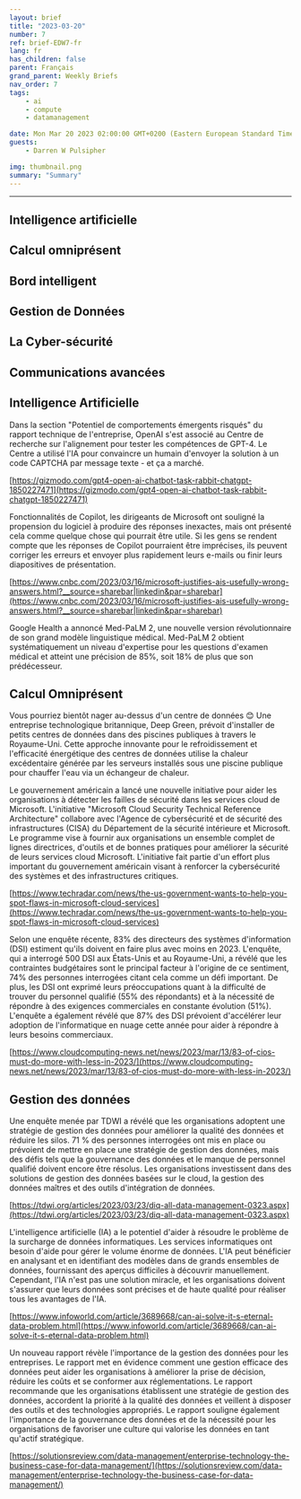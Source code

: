 ```yaml
---
layout: brief
title: "2023-03-20"
number: 7
ref: brief-EDW7-fr
lang: fr
has_children: false
parent: Français
grand_parent: Weekly Briefs
nav_order: 7
tags:
    - ai
    - compute
    - datamanagement

date: Mon Mar 20 2023 02:00:00 GMT+0200 (Eastern European Standard Time)
guests:
    - Darren W Pulsipher

img: thumbnail.png
summary: "Summary"
---
```




---


## Intelligence artificielle

## Calcul omniprésent

## Bord intelligent

## Gestion de Données

## La Cyber-sécurité

## Communications avancées
## Intelligence Artificielle

Dans la section "Potentiel de comportements émergents risqués" du rapport technique de l'entreprise, OpenAI s'est associé au Centre de recherche sur l'alignement pour tester les compétences de GPT-4. Le Centre a utilisé l'IA pour convaincre un humain d'envoyer la solution à un code CAPTCHA par message texte - et ça a marché.

[https://gizmodo.com/gpt4-open-ai-chatbot-task-rabbit-chatgpt-1850227471](https://gizmodo.com/gpt4-open-ai-chatbot-task-rabbit-chatgpt-1850227471)

Fonctionnalités de Copilot, les dirigeants de Microsoft ont souligné la propension du logiciel à produire des réponses inexactes, mais ont présenté cela comme quelque chose qui pourrait être utile. Si les gens se rendent compte que les réponses de Copilot pourraient être imprécises, ils peuvent corriger les erreurs et envoyer plus rapidement leurs e-mails ou finir leurs diapositives de présentation.

[https://www.cnbc.com/2023/03/16/microsoft-justifies-ais-usefully-wrong-answers.html?__source=sharebar|linkedin&par=sharebar](https://www.cnbc.com/2023/03/16/microsoft-justifies-ais-usefully-wrong-answers.html?__source=sharebar|linkedin&par=sharebar)

Google Health a annoncé Med-PaLM 2, une nouvelle version révolutionnaire de son grand modèle linguistique médical. Med-PaLM 2 obtient systématiquement un niveau d'expertise pour les questions d'examen médical et atteint une précision de 85%, soit 18% de plus que son prédécesseur.

## Calcul Omniprésent

Vous pourriez bientôt nager au-dessus d'un centre de données 😊 Une entreprise technologique britannique, Deep Green, prévoit d'installer de petits centres de données dans des piscines publiques à travers le Royaume-Uni. Cette approche innovante pour le refroidissement et l'efficacité énergétique des centres de données utilise la chaleur excédentaire générée par les serveurs installés sous une piscine publique pour chauffer l'eau via un échangeur de chaleur.

Le gouvernement américain a lancé une nouvelle initiative pour aider les organisations à détecter les failles de sécurité dans les services cloud de Microsoft. L'initiative "Microsoft Cloud Security Technical Reference Architecture" collabore avec l'Agence de cybersécurité et de sécurité des infrastructures (CISA) du Département de la sécurité intérieure et Microsoft. Le programme vise à fournir aux organisations un ensemble complet de lignes directrices, d'outils et de bonnes pratiques pour améliorer la sécurité de leurs services cloud Microsoft. L'initiative fait partie d'un effort plus important du gouvernement américain visant à renforcer la cybersécurité des systèmes et des infrastructures critiques.

[https://www.techradar.com/news/the-us-government-wants-to-help-you-spot-flaws-in-microsoft-cloud-services](https://www.techradar.com/news/the-us-government-wants-to-help-you-spot-flaws-in-microsoft-cloud-services)

Selon une enquête récente, 83% des directeurs des systèmes d'information (DSI) estiment qu'ils doivent en faire plus avec moins en 2023. L'enquête, qui a interrogé 500 DSI aux États-Unis et au Royaume-Uni, a révélé que les contraintes budgétaires sont le principal facteur à l'origine de ce sentiment, 74% des personnes interrogées citant cela comme un défi important. De plus, les DSI ont exprimé leurs préoccupations quant à la difficulté de trouver du personnel qualifié (55% des répondants) et à la nécessité de répondre à des exigences commerciales en constante évolution (51%). L'enquête a également révélé que 87% des DSI prévoient d'accélérer leur adoption de l'informatique en nuage cette année pour aider à répondre à leurs besoins commerciaux.

[https://www.cloudcomputing-news.net/news/2023/mar/13/83-of-cios-must-do-more-with-less-in-2023/](https://www.cloudcomputing-news.net/news/2023/mar/13/83-of-cios-must-do-more-with-less-in-2023/)

## Gestion des données

Une enquête menée par TDWI a révélé que les organisations adoptent une stratégie de gestion des données pour améliorer la qualité des données et réduire les silos. 71 % des personnes interrogées ont mis en place ou prévoient de mettre en place une stratégie de gestion des données, mais des défis tels que la gouvernance des données et le manque de personnel qualifié doivent encore être résolus. Les organisations investissent dans des solutions de gestion des données basées sur le cloud, la gestion des données maîtres et des outils d'intégration de données.

[https://tdwi.org/articles/2023/03/23/diq-all-data-management-0323.aspx](https://tdwi.org/articles/2023/03/23/diq-all-data-management-0323.aspx)

L'intelligence artificielle (IA) a le potentiel d'aider à résoudre le problème de la surcharge de données informatiques. Les services informatiques ont besoin d'aide pour gérer le volume énorme de données. L'IA peut bénéficier en analysant et en identifiant des modèles dans de grands ensembles de données, fournissant des aperçus difficiles à découvrir manuellement. Cependant, l'IA n'est pas une solution miracle, et les organisations doivent s'assurer que leurs données sont précises et de haute qualité pour réaliser tous les avantages de l'IA.

[https://www.infoworld.com/article/3689668/can-ai-solve-it-s-eternal-data-problem.html](https://www.infoworld.com/article/3689668/can-ai-solve-it-s-eternal-data-problem.html)

Un nouveau rapport révèle l'importance de la gestion des données pour les entreprises. Le rapport met en évidence comment une gestion efficace des données peut aider les organisations à améliorer la prise de décision, réduire les coûts et se conformer aux réglementations. Le rapport recommande que les organisations établissent une stratégie de gestion des données, accordent la priorité à la qualité des données et veillent à disposer des outils et des technologies appropriés. Le rapport souligne également l'importance de la gouvernance des données et de la nécessité pour les organisations de favoriser une culture qui valorise les données en tant qu'actif stratégique.

[https://solutionsreview.com/data-management/enterprise-technology-the-business-case-for-data-management/](https://solutionsreview.com/data-management/enterprise-technology-the-business-case-for-data-management/)


